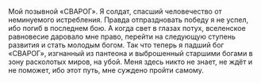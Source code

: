 <!--2025-02-16 12:06:15-->
Мой позывной «СВАРОГ».
      Я солдат, спасший человечество от неминуемого истребления. Правда отпраздновать победу я не успел, ибо погиб в последнем бою.
      А когда свет в глазах потух, вселенское равновесие даровало мне право, перейти на следующую ступень развития и стать молодым богом.
      Так что теперь я падший бог «СВАРОГ», изгнанный из пантеона и выброшенный старшими богами в зону расколотых миров, на убой.
      Меня здесь никто не знает, не ждёт и не поможет, ибо этот путь, мне суждено пройти самому.